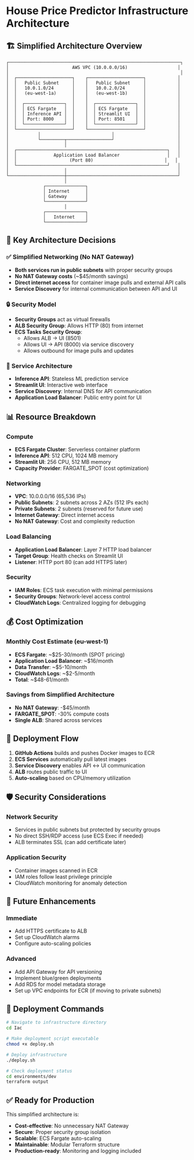 # House Price Predictor Infrastructure Architecture

## 🏗️ **Simplified Architecture Overview**

```
┌─────────────────────────────────────────────────────────────────┐
│                        AWS VPC (10.0.0.0/16)                   │
│                                                                 │
│  ┌─────────────────────┐    ┌─────────────────────┐            │
│  │   Public Subnet     │    │   Public Subnet     │            │
│  │   10.0.1.0/24       │    │   10.0.2.0/24       │            │
│  │   (eu-west-1a)      │    │   (eu-west-1b)      │            │
│  │                     │    │                     │            │
│  │  ┌───────────────┐  │    │  ┌───────────────┐  │            │
│  │  │ ECS Fargate   │  │    │  │ ECS Fargate   │  │            │
│  │  │ Inference API │  │    │  │ Streamlit UI  │  │            │
│  │  │ Port: 8000    │  │    │  │ Port: 8501    │  │            │
│  │  └───────────────┘  │    │  └───────────────┘  │            │
│  └─────────────────────┘    └─────────────────────┘            │
│           │                           │                        │
│           └─────────┬─────────────────┘                        │
│                     │                                          │
│  ┌─────────────────────────────────────────────────────────┐   │
│  │              Application Load Balancer                  │   │
│  │                    (Port 80)                           │   │
│  └─────────────────────────────────────────────────────────┘   │
│                     │                                          │
└─────────────────────┼──────────────────────────────────────────┘
                      │
              ┌───────────────┐
              │ Internet      │
              │ Gateway       │
              └───────────────┘
                      │
              ┌───────────────┐
              │   Internet    │
              └───────────────┘
```

## 🎯 **Key Architecture Decisions**

### **✅ Simplified Networking (No NAT Gateway)**
- **Both services run in public subnets** with proper security groups
- **No NAT Gateway costs** (~$45/month savings)
- **Direct internet access** for container image pulls and external API calls
- **Service Discovery** for internal communication between API and UI

### **🔒 Security Model**
- **Security Groups** act as virtual firewalls
- **ALB Security Group**: Allows HTTP (80) from internet
- **ECS Tasks Security Group**: 
  - Allows ALB → UI (8501)
  - Allows UI → API (8000) via service discovery
  - Allows outbound for image pulls and updates

### **🚀 Service Architecture**
- **Inference API**: Stateless ML prediction service
- **Streamlit UI**: Interactive web interface
- **Service Discovery**: Internal DNS for API communication
- **Application Load Balancer**: Public entry point for UI

## 📊 **Resource Breakdown**

### **Compute**
- **ECS Fargate Cluster**: Serverless container platform
- **Inference API**: 512 CPU, 1024 MB memory
- **Streamlit UI**: 256 CPU, 512 MB memory
- **Capacity Provider**: FARGATE_SPOT (cost optimization)

### **Networking**
- **VPC**: 10.0.0.0/16 (65,536 IPs)
- **Public Subnets**: 2 subnets across 2 AZs (512 IPs each)
- **Private Subnets**: 2 subnets (reserved for future use)
- **Internet Gateway**: Direct internet access
- **No NAT Gateway**: Cost and complexity reduction

### **Load Balancing**
- **Application Load Balancer**: Layer 7 HTTP load balancer
- **Target Group**: Health checks on Streamlit UI
- **Listener**: HTTP port 80 (can add HTTPS later)

### **Security**
- **IAM Roles**: ECS task execution with minimal permissions
- **Security Groups**: Network-level access control
- **CloudWatch Logs**: Centralized logging for debugging

## 💰 **Cost Optimization**

### **Monthly Cost Estimate (eu-west-1)**
- **ECS Fargate**: ~$25-30/month (SPOT pricing)
- **Application Load Balancer**: ~$16/month
- **Data Transfer**: ~$5-10/month
- **CloudWatch Logs**: ~$2-5/month
- **Total**: ~$48-61/month

### **Savings from Simplified Architecture**
- **No NAT Gateway**: -$45/month
- **FARGATE_SPOT**: -30% compute costs
- **Single ALB**: Shared across services

## 🔄 **Deployment Flow**

1. **GitHub Actions** builds and pushes Docker images to ECR
2. **ECS Services** automatically pull latest images
3. **Service Discovery** enables API ↔ UI communication
4. **ALB** routes public traffic to UI
5. **Auto-scaling** based on CPU/memory utilization

## 🛡️ **Security Considerations**

### **Network Security**
- Services in public subnets but protected by security groups
- No direct SSH/RDP access (use ECS Exec if needed)
- ALB terminates SSL (can add certificate later)

### **Application Security**
- Container images scanned in ECR
- IAM roles follow least privilege principle
- CloudWatch monitoring for anomaly detection

## 🚀 **Future Enhancements**

### **Immediate**
- Add HTTPS certificate to ALB
- Set up CloudWatch alarms
- Configure auto-scaling policies

### **Advanced**
- Add API Gateway for API versioning
- Implement blue/green deployments
- Add RDS for model metadata storage
- Set up VPC endpoints for ECR (if moving to private subnets)

## 📝 **Deployment Commands**

```bash
# Navigate to infrastructure directory
cd Iac

# Make deployment script executable
chmod +x deploy.sh

# Deploy infrastructure
./deploy.sh

# Check deployment status
cd environments/dev
terraform output
```

## ✅ **Ready for Production**

This simplified architecture is:
- **Cost-effective**: No unnecessary NAT Gateway
- **Secure**: Proper security group isolation
- **Scalable**: ECS Fargate auto-scaling
- **Maintainable**: Modular Terraform structure
- **Production-ready**: Monitoring and logging included
